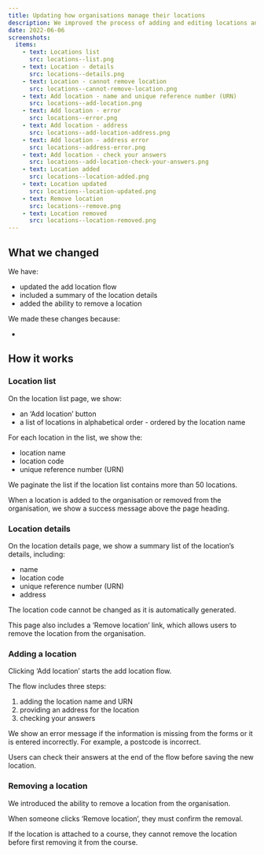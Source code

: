 ```yaml
---
title: Updating how organisations manage their locations
description: We improved the process of adding and editing locations and now allow providers to remove locations
date: 2022-06-06
screenshots:
  items:
    - text: Locations list
      src: locations--list.png
    - text: Location - details
      src: locations--details.png
    - text: Location - cannot remove location
      src: locations--cannot-remove-location.png
    - text: Add location - name and unique reference number (URN)
      src: locations--add-location.png
    - text: Add location - error
      src: locations--error.png
    - text: Add location - address
      src: locations--add-location-address.png
    - text: Add location - address error
      src: locations--address-error.png
    - text: Add location - check your answers
      src: locations--add-location-check-your-answers.png
    - text: Location added
      src: locations--location-added.png
    - text: Location updated
      src: locations--location-updated.png
    - text: Remove location
      src: locations--remove.png
    - text: Location removed
      src: locations--location-removed.png
---
```



## What we changed

We have:

- updated the add location flow
- included a summary of the location details
- added the ability to remove a location

We made these changes because:

-

## How it works

### Location list

On the location list page, we show:

- an ‘Add location’ button
- a list of locations in alphabetical order - ordered by the location name

For each location in the list, we show the:

- location name
- location code
- unique reference number (URN)

We paginate the list if the location list contains more than 50 locations.

When a location is added to the organisation or removed from the organisation, we show a success message above the page heading.

### Location details

On the location details page, we show a summary list of the location’s details, including:

- name
- location code
- unique reference number (URN)
- address

The location code cannot be changed as it is automatically generated.

This page also includes a ‘Remove location’ link, which allows users to remove the location from the organisation.

### Adding a location

Clicking ‘Add location’ starts the add location flow.

The flow includes three steps:

1. adding the location name and URN
2. providing an address for the location
3. checking your answers

We show an error message if the information is missing from the forms or it is entered incorrectly. For example, a postcode is incorrect.

Users can check their answers at the end of the flow before saving the new location.

### Removing a location

We introduced the ability to remove a location from the organisation.

When someone clicks ‘Remove location’, they must confirm the removal.

If the location is attached to a course, they cannot remove the location before first removing it from the course.
